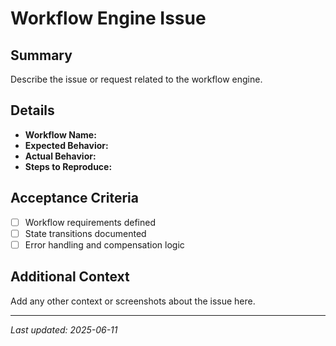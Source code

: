 # Workflow Engine Issue

## Summary
Describe the issue or request related to the workflow engine.

## Details
- **Workflow Name:**
- **Expected Behavior:**
- **Actual Behavior:**
- **Steps to Reproduce:**

## Acceptance Criteria
- [ ] Workflow requirements defined
- [ ] State transitions documented
- [ ] Error handling and compensation logic

## Additional Context
Add any other context or screenshots about the issue here.

---

_Last updated: 2025-06-11_
